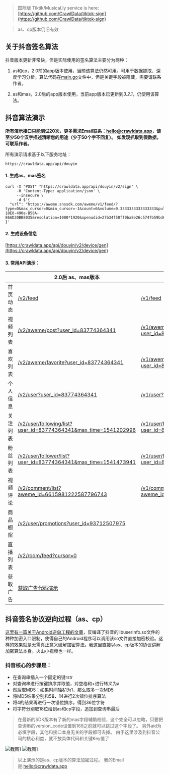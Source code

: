 > 国际版 Tiktik/Musical.ly service is here: [https://github.com/CrawlData/tiktok-sign](https://github.com/CrawlData/tiktok-sign)

> as、cp版本仍旧有效

## 关于抖音签名算法
抖音版本更新非常快，但是实际使用的签名算法主要分为两种：

1. as和cp，2.0前的app版本使用，当前该算法仍然可用。可用于数据抓取、深度学习分析。算法代码在[main.go](https://github.com/CrawlData/douyin-sign/blob/master/main.go)文件中，但是关键字段被隐藏，需要请联系作者。

2. as和mas，2.0后的app版本使用，当前app版本已更新到*3.2.1*，仍使用该算法。


## 抖音算法演示
**所有演示接口只能测试20次，更多需求Email联系：hello@crawldata.app，请至少50个汉字描述清晰您的用途（少于50个字不回复）。**
**如发现抓取到假数据，可联系作者。**

所有演示请求基于以下服务地址：

```
https://crawldata.app/api/douyin
```

#### 1. 生成as、mas签名
```
curl -X "POST" "https://crawldata.app/api/douyin/v2/sign" \
     -H 'Content-Type: application/json' \
     --insecure \
     -d $'{
  "url": "https://aweme.snssdk.com/aweme/v1/feed/?type=0&max_cursor=0&min_cursor=-1&count=6&volume=0.3333333333333333&pull_type=2&need_relieve_aweme=0&filter_warn=0&req_from&is_cold_start=0&js_sdk_version=1.2.2&app_type=normal&manifest_version_code=321&_rticket=1541682949911&ac=wifi&device_id=59121099964&iid=50416179430&os_version=8.1.0&channel=gray_3306&version_code=330&device_type=ONEPLUS%20A5000&language=zh&vid=C2DD3A72-18E8-490e-B58A-86AD20BB8035&resolution=1080*1920&openudid=27b34f50ff0ba8e26c5747b59bd6d160fbdff384&update_version_code=3216&app_name=aweme&version_name=3.3.0&os_api=27&device_brand=OnePlus&ssmix=a&device_platform=android&dpi=420&aid=1128"
}'
```

#### 2. 生成设备信息
[https://crawldata.app/api/douyin/v2/device/gen](https://crawldata.app/api/douyin/v2/device/gen)

#### 3. 常用API演示：

| | 2.0后 as、mas版本  | 2.0前 as、cp版本 |
| ------------- | ------------- | ------------- |
| 首页动态  | [/v2/feed](https://crawldata.app/api/douyin/v2/feed)  | [/v1/feed](https://crawldata.app/api/douyin/v1/feed)  |
| 视频列表  | [/v2/aweme/post?user_id=83774364341](https://crawldata.app/api/douyin/v2/aweme/post?user_id=83774364341&max_cursor=0&count=20)  | [/v1/aweme/post?user_id=83774364341](https://crawldata.app/api/douyin/v1/aweme/post?user_id=83774364341&max_cursor=0&count=20)  |
| 喜欢列表  | [/v2/aweme/favorite?user_id=83774364341](https://crawldata.app/api/douyin/v2/aweme/favorite?user_id=83774364341&max_cursor=0&count=20)  | [/v1/aweme/favorite?user_id=83774364341](https://crawldata.app/api/douyin/v1/aweme/favorite?user_id=83774364341&max_cursor=0&count=20)  |
| 个人信息  | [/v2/user?user_id=83774364341](https://crawldata.app/api/douyin/v2/user?user_id=83774364341)  | [/v1/user?user_id=83774364341](https://crawldata.app/api/douyin/v1/user?user_id=83774364341)|
| 关注列表  | [/v2/user/following/list?user_id=83774364341&max_time=1541202996](https://crawldata.app/api/douyin/v2/user/following/list?user_id=83774364341&max_time=1541202996)  | [/v1/user/following/list?user_id=83774364341](https://crawldata.app/api/douyin/v1/user/following/list?user_id=83774364341&max_time=1541202996)  |
| 粉丝列表  | [/v2/user/follower/list?user_id=83774364341&max_time=1541473941](https://crawldata.app/api/douyin/v2/user/follower/list?user_id=83774364341&max_time=1541473941)  | [/v1/user/follower/list?user_id=83774364341](https://crawldata.app/api/douyin/v1/user/follower/list?user_id=83774364341&max_time=1541473941)  |
| 视频评论  | [/v2/comment/list?aweme_id=6615981222587796743](https://crawldata.app/api/douyin/v2/comment/list?aweme_id=6615981222587796743&cursor=0)  | [/v1/comment/list?aweme_id=6615981222587796743](https://crawldata.app/api/douyin/v1/comment/list?aweme_id=6615981222587796743&cursor=0)  |
| 商品橱窗  | [/v2/user/promotions?user_id=93712507975](https://crawldata.app/api/douyin/v2/user/promotions?user_id=93712507975&cursor=0)  |   |
| 直播列表  | [/v2/room/feed?cursor=0](https://crawldata.app/api/douyin/v2/room/feed?cursor=0)  |   |
| 获取广告  | [获取广告代码演示](https://github.com/CrawlData/douyin-ads)  |   |



## 抖音签名协议逆向过程（as、cp）

[这里有一篇关于Android逆向工程的文章](http://www.520monkey.com/archives/1081)，反编译了抖音的libuserinfo.so文件的种种加密入口限制，使得自己的Android程序可以调用该so文件直接加密校验。这样的效果就是无需真正意义破解加密算法。我这里直接以as、cp版本的协议讲解加密算法本身。火山小视频也一样。

### 抖音核心的步骤是：

+ 在查询串插入一个固定的键rstr
+ 对查询串进行按键排序并取值，对空格和+进行转义为a
+ 然后取MD5；如果时间轴&1为1，那么取多一次MD5
+ 将MD5结果分别和5******6、1******4进行2次错位排序算法
+ 将4的结果再进行一次错位排序，得到36位字符
+ 将字符分别取18位给到as和cp字段，追加到查询串最后

>在最新的SDK版本有了新的mas字段辅助校验，这个完全可以忽略，只要把查询串的version_code设置到169之前就可以跳过这个字段了。
另外aid为必填字段，其他和接口本身无关的字段都可去掉。
>由于这里涉及到抖音公司的核心利益，就不放具体代码和关键Key值了

![截图1](http://yxshare.oss-cn-hangzhou.aliyuncs.com/Screen%20Shot%202018-05-21%20at%2022.04.56.png)
![截图1](http://yxshare.oss-cn-hangzhou.aliyuncs.com/Screen%20Shot%202018-05-21%20at%2022.05.07.png)

> 以上演示的是as、cp版本的算法加密过程。
> 我的Email是:hello@crawldata.app





